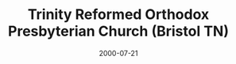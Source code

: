 ---
date: &id001 2000-07-21
end_date: null
location:
  address: null
  city: Bristol
  state: TN
minister:
- end: 2000-07-21
  name: Robert McCurley
  start: 1997-01-01
  type: Supply Pastor
- end: 2002-01-01
  name: Robert McCurley
  start: 2000-07-21
  type: Pastor
ministers:
- Robert McCurley
- Robert McCurley
name: Trinity Reformed Orthodox Presbyterian Church
names:
- end: 2006-05-31
  name: Trinity Reformed Orthodox Presbyterian Church
  start: 2000-07-21
origination_date: *id001
raw_data: "TN Bristol\n\nTrinity Reformed Orthodox Presbyterian Church  (July 21,\
  \ 2000\u2013May 31, 2006)\nSupply: Robert McCurley, 1997\u20132000\nPastor: Robert\
  \ McCurley, 2000\u20132002"
received_from: null
states:
- TN
status:
  active: false
  end_date: 2006-05-31
  reason: null
  received_from: null
  withdrawal_to: null
title: Trinity Reformed Orthodox Presbyterian Church (Bristol TN)
year_established:
- 2000

---
